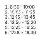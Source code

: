 1. 8:30 - 10:00
2. 10:05 - 11:35
3. 12:15 - 13:45
4. 13:50 - 15:20
5. 15:25 - 16:55
6. 17:00 - 18:30